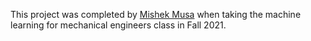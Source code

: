 This project was completed by [Mishek Musa](https://www.linkedin.com/in/mishekmusa/) when taking the machine learning for mechanical engineers class in Fall 2021.
